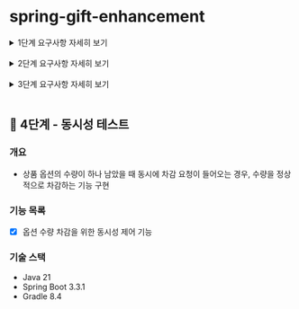 # spring-gift-enhancement

<details>
<summary>1단계 요구사항 자세히 보기</summary>

## 🚀 1단계 - 상품 카테고리

### 개요
- 상품 정보에 카테고리를 추가
- 상품과 카테고리 모델 간의 관계를 고려하여 설계하고 구현

### 기능 목록
- [X] 카테고리 조회 API
- [X] 상품 엔티티와 연관관계 지정
- [X] 관리자 화면에서 카테고리 관리

</details>
<br>

<details>
<summary>2단계 요구사항 자세히 보기</summary>

## 🚀 2단계 - 상품 옵션

### 개요
- 상품 정보에 옵션을 추가
- 상품과 옵션 모델 간의 관계를 고려하여 설계하고 구현

### 기능 목록
- [X] 상품 엔티티에 옵션 추가 (연관관계 매핑)
- [X] 옵션 관련 API 구현
- [X] 관리자 화면에서 옵션 관리

</details>
<br>

<details>
<summary>3단계 요구사항 자세히 보기</summary>

## 🚀 3단계 - 옵션 수량 차감

### 개요
- 상품 옵션의 수량을 지정된 숫자만큼 빼는 기능을 구현

### 기능 목록
- [X] 옵션 수량을 지정된 숫자만큼 차감하는 기능

</details>
<br>

## 🚀 4단계 - 동시성 테스트

### 개요
- 상품 옵션의 수량이 하나 남았을 때 동시에 차감 요청이 들어오는 경우, 수량을 정상적으로 차감하는 기능 구현

### 기능 목록
- [X] 옵션 수량 차감을 위한 동시성 제어 기능

### 기술 스택
- Java 21
- Spring Boot 3.3.1
- Gradle 8.4
